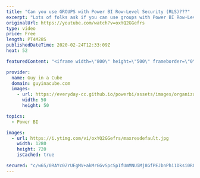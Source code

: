 ```yaml
---
title: "Can you use GROUPS with Power BI Row-Level Security (RLS)???"
excerpt: "Lots of folks ask if you can use groups with Power BI Row-Level Security (RLS). Patrick answers that question!  Download sample: https://guyinacu.be/rlsmembersample  📢 Become a member: https://guyinacu.be/membership   *******************  Want to take your Power BI skills to the next level? We have"
originalUrl: https://youtube.com/watch?v=oxYQ2GGefrs
type: video
price: Free
length: PT4M28S
publishedDateTime: 2020-02-24T12:33:09Z
heat: 52

featuredContent: "<iframe width=\"800\" height=\"500\" frameborder=\"0\" src=\"https://www.youtube.com/embed/oxYQ2GGefrs\" allow=\"accelerometer; autoplay; encrypted-media; gyroscope; picture-in-picture\" allowfullscreen></iframe>"

provider:
  name: Guy in a Cube
  domain: guyinacube.com
  images:
    - url: https://everyday-cc.github.io/powerbi/assets/images/organizations/guyinacube.com-50x50.jpg
      width: 50
      height: 50

topics:
  - Power BI

images:
  - url: https://i.ytimg.com/vi/oxYQ2GGefrs/maxresdefault.jpg
    width: 1280
    height: 720
    isCached: true

secured: "c/w65/0RAYc0ZrUEgMV+akMrGGvSpcSpIfUmMNUiMj8GfPEJbnPhi1Dksi0ROiWyEzA7S/hJxGIolQpllftUAirddaQLU7iyaleFWhFLkvR9HGzt6OlbVE+C5CfWIlCTxCAjF1igOZAX7UORgwt6SUAS99ebrsvRXVC/U+M9VkI0DO/6FYQrS37BqmWJV89TPIMa+AIh50fyJbf7y6KdkDAuv+D77Q1ABR/3fXM54hWUBMlYmbQeJT4nTEto/XkpAsu3wMpAVsBhbIRysMCcG/XcYENsd8QnBYFQ6RNFKNJRNEMPHutGQ2al/bJadzqAV2SicoVASK2KzVm71k7cdfe5ywbkoQNBavqVzG/03fLLoegl0KfQeocDv3DTGCIC5zNyjvFHB8GiFdeUCTb2jfsL7kYTn8gOI1QClZbZNBY=;OzCr/vgpL+AFK4YMf45KQw=="
---
```


